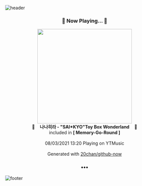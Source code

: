 ![header](https://capsule-render.vercel.app/api?type=wave&height=170&section=header&text=Hi.%20I'm%20SHIFT&fontColor=090707&fontAlignX=45&fontAlignY=65&fontSize=100)

<h3 align="center">🎵 Now Playing... 🎵</h3>
<p align="center">
  <a href="https://music.youtube.com/watch?v=zlt_JbM5lXI">
    <img width="300" src="https://lh3.googleusercontent.com/Pwyki9Bw_cpcsGIdiEoaT4IN8yexjYuyUq1m9nGS9Abp53gB2xylB2gwDSHfeCt4E_TsNjSzraXA5lX83w">
  </a>
  <br>
  🎵&nbsp&nbsp&nbsp <b>나나히라 - "SAI*KYO"Toy Box Wonderland</b> &nbsp&nbsp&nbsp🎵
  <br>
  included in <b>[ Memory-Go-Round ]</b>
  
  <br />
  <br />
  08/03/2021 13:20 Playing on YTMusic
  <br />
  <br />
  Generated with <a href="https://github.com/20chan/github-now">20chan/github-now</a>
</p>

<h3 align="center">•••</h3>

![footer](https://capsule-render.vercel.app/api?type=wave&height=150&section=footer)
